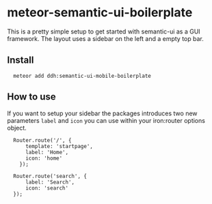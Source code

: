# meteor-semantic-ui-boilerplate

This is a pretty simple setup to get started with semantic-ui as a GUI framework. The layout uses a sidebar on the left and a empty top bar.

## Install

      meteor add ddh:semantic-ui-mobile-boilerplate

## How to use

If you want to setup your sidebar the packages introduces two new parameters `label` and `icon` you can use within your iron:router options object.

      Router.route('/', {
          template: 'startpage',
          label: 'Home', 
          icon: 'home'
        });

      Router.route('search', {
          label: 'Search', 
          icon: 'search'
      });

